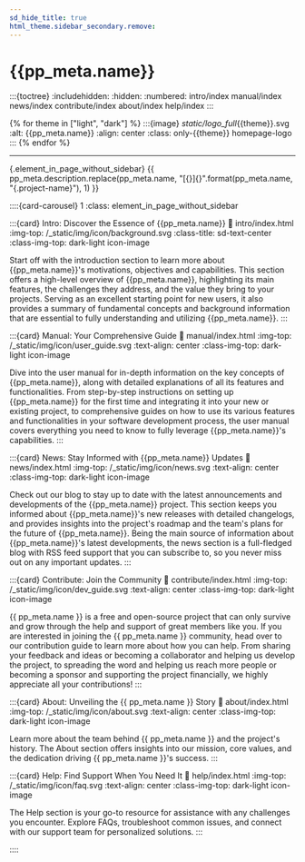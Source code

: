 ```yaml
---
sd_hide_title: true
html_theme.sidebar_secondary.remove:
---
```

# {{pp_meta.name}}
:::{toctree}
:includehidden:
:hidden:
:numbered:
intro/index
manual/index
news/index
contribute/index
about/index
help/index
:::

{% for theme in ["light", "dark"] %}
:::{image} _static/logo_full_{{theme}}.svg
:alt: {{pp_meta.name}}
:align: center
:class: only-{{theme}} homepage-logo
:::
{% endfor %}

---

{.element_in_page_without_sidebar}
{{ pp_meta.description.replace(pp_meta.name,
"[{}]{}".format(pp_meta.name, "{.project-name}"), 1) }}


::::{card-carousel} 1
:class: element_in_page_without_sidebar

:::{card} Intro: Discover the Essence of {{pp_meta.name}}
:link: intro/index.html
:img-top: /_static/img/icon/background.svg
:class-title: sd-text-center
:class-img-top: dark-light icon-image

Start off with the introduction section to learn more about
{{pp_meta.name}}'s motivations, objectives and capabilities.
This section offers a high-level overview of {{pp_meta.name}}, highlighting its main features,
the challenges they address, and the value they bring to your projects.
Serving as an excellent starting point for new users,
it also provides a summary of fundamental concepts and background information
that are essential to fully understanding and utilizing {{pp_meta.name}}.
:::


:::{card} Manual: Your Comprehensive Guide
:link: manual/index.html
:img-top: /_static/img/icon/user_guide.svg
:text-align: center
:class-img-top: dark-light icon-image

Dive into the user manual for in-depth information on the key concepts of {{pp_meta.name}},
along with detailed explanations of all its features and functionalities.
From step-by-step instructions on setting up {{pp_meta.name}} for the first time
and integrating it into your new or existing project,
to comprehensive guides on how to use its various features and functionalities
in your software development process,
the user manual covers everything you need to know
to fully leverage {{pp_meta.name}}'s capabilities.
:::

:::{card} News: Stay Informed with {{pp_meta.name}} Updates
:link: news/index.html
:img-top: /_static/img/icon/news.svg
:text-align: center
:class-img-top: dark-light icon-image

Check out our blog to stay up to date with the latest announcements
and developments of the {{pp_meta.name}} project.
This section keeps you informed about {{pp_meta.name}}'s new releases with detailed changelogs,
and provides insights into the project's roadmap
and the team's plans for the future of {{pp_meta.name}}.
Being the main source of information about {{pp_meta.name}}'s latest developments,
the news section is a full-fledged blog with RSS feed support that you can subscribe to,
so you never miss out on any important updates.
:::

:::{card} Contribute: Join the Community
:link: contribute/index.html
:img-top: /_static/img/icon/dev_guide.svg
:text-align: center
:class-img-top: dark-light icon-image

{{ pp_meta.name }} is a free and open-source project that can only survive
and grow through the help and support of great members like you.
If you are interested in joining the {{ pp_meta.name }} community,
head over to our contribution guide to learn more about how you can help.
From sharing your feedback and ideas or becoming a collaborator and helping us develop the project,
to spreading the word and helping us reach more people
or becoming a sponsor and supporting the project financially,
we highly appreciate all your contributions!
:::

:::{card} About: Unveiling the {{ pp_meta.name }} Story
:link: about/index.html
:img-top: /_static/img/icon/about.svg
:text-align: center
:class-img-top: dark-light icon-image

Learn more about the team behind {{ pp_meta.name }} and the project's history.
The About section offers insights into our mission, core values,
and the dedication driving {{ pp_meta.name }}'s success.
:::

:::{card} Help: Find Support When You Need It
:link: help/index.html
:img-top: /_static/img/icon/faq.svg
:text-align: center
:class-img-top: dark-light icon-image

The Help section is your go-to resource for assistance with any challenges you encounter.
Explore FAQs, troubleshoot common issues, and connect with our support team for personalized solutions.
:::

::::
